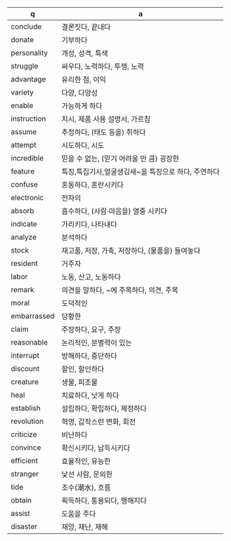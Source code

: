 
q | a 
--|--
conclude		| 결론짓다, 끝내다
donate		| 기부하다
personality		| 개성, 성격, 특색
struggle		| 싸우다, 노력하다, 투쟁, 노력
advantage		| 유리한 점, 이익
variety		| 다양, 다양성
enable		| 가능하게 하다
instruction		| 지시, 제품 사용 설명서, 가르침
assume		| 추정하다, (태도 등을) 취하다
attempt		| 시도하다, 시도
incredible		| 믿을 수 없는, (믿기 어려울 만 큼) 굉장한
feature		| 특징,특집기사,얼굴생김새~을 특징으로 하다, 주연하다
confuse		| 혼동하다, 혼란시키다
electronic		| 전자의
absorb		| 흡수하다, (사람·마음을) 열중 시키다
indicate		| 가리키다, 나타내다
analyze		| 분석하다
stock		| 재고품, 저장, 가축, 저장하다, (물품을) 들여놓다
resident		| 거주자
labor		| 노동, 산고, 노동하다
remark		| 의견을 말하다, ~에 주목하다, 의견, 주목
moral		| 도덕적인
embarrassed		| 당황한
claim		| 주장하다, 요구, 주장
reasonable		| 논리적인, 분별력이 있는
interrupt		| 방해하다, 중단하다
discount		| 할인, 할인하다
creature		| 생물, 피조물
heal		| 치료하다, 낫게 하다
establish		| 설립하다, 확립하다, 제정하다
revolution		| 혁명, 갑작스런 변화, 회전
criticize		| 비난하다
convince		| 확신시키다, 납득시키다
efficient		| 효율적인, 유능한
stranger		| 낯선 사람, 문외한
tide		| 조수(潮水), 흐름
obtain		| 획득하다, 통용되다, 행해지다
assist		| 도움을 주다
disaster		| 재앙, 재난, 재해
